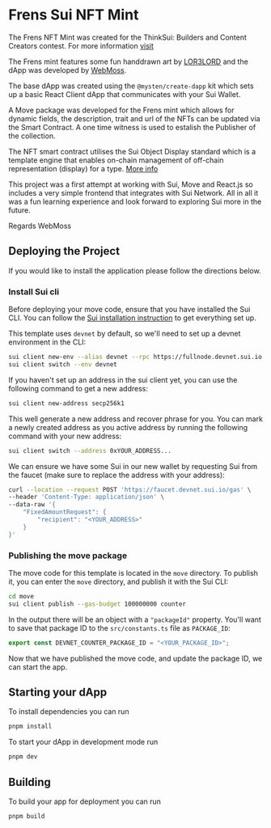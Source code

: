 # Frens Sui NFT Mint

The Frens NFT Mint was created for the ThinkSui: Builders and Content Creators contest. For more information [visit](https://twitter.com/ThinkSui/status/1755260232413188333?s=20)

The Frens mint features some fun handdrawn art by [LOR3LORD](https://twitter.com/LOR3LORD) and the dApp was developed by [WebMoss](https://twitter.com/WebMoss).

The base dApp was created using the `@mysten/create-dapp` kit which sets up a basic React
Client dApp that communicates with your Sui Wallet.

A Move package was developed for the Frens mint which allows for dynamic fields, the description, trait and url of the NFTs can be updated via the Smart Contract. A one time witness is used to estalish the Publisher of the collection.

The NFT smart contract utilises the Sui Object Display standard which is a template engine that enables on-chain management of off-chain representation (display) for a type. [More info](https://docs.sui.io/standards/display)

This project was a first attempt at working with Sui, Move and React.js so includes a very simple frontend that integrates with Sui Network. All in all it was a fun learning experience and look forward to exploring Sui more in the future.

Regards WebMoss

## Deploying the Project

If you would like to install the application please follow the directions below.

### Install Sui cli

Before deploying your move code, ensure that you have installed the Sui CLI. You
can follow the [Sui installation instruction](https://docs.sui.io/build/install)
to get everything set up.

This template uses `devnet` by default, so we'll need to set up a devnet
environment in the CLI:

```bash
sui client new-env --alias devnet --rpc https://fullnode.devnet.sui.io:443
sui client switch --env devnet
```

If you haven't set up an address in the sui client yet, you can use the
following command to get a new address:

```bash
sui client new-address secp256k1
```

This well generate a new address and recover phrase for you. You can mark a
newly created address as you active address by running the following command
with your new address:

```bash
sui client switch --address 0xYOUR_ADDRESS...
```

We can ensure we have some Sui in our new wallet by requesting Sui from the
faucet (make sure to replace the address with your address):

```bash
curl --location --request POST 'https://faucet.devnet.sui.io/gas' \
--header 'Content-Type: application/json' \
--data-raw '{
    "FixedAmountRequest": {
        "recipient": "<YOUR_ADDRESS>"
    }
}'
```

### Publishing the move package

The move code for this template is located in the `move` directory. To publish
it, you can enter the `move` directory, and publish it with the Sui CLI:

```bash
cd move
sui client publish --gas-budget 100000000 counter
```

In the output there will be an object with a `"packageId"` property. You'll want
to save that package ID to the `src/constants.ts` file as `PACKAGE_ID`:

```ts
export const DEVNET_COUNTER_PACKAGE_ID = "<YOUR_PACKAGE_ID>";
```

Now that we have published the move code, and update the package ID, we can
start the app.

## Starting your dApp

To install dependencies you can run

```bash
pnpm install
```

To start your dApp in development mode run

```bash
pnpm dev
```

## Building

To build your app for deployment you can run

```bash
pnpm build
```
